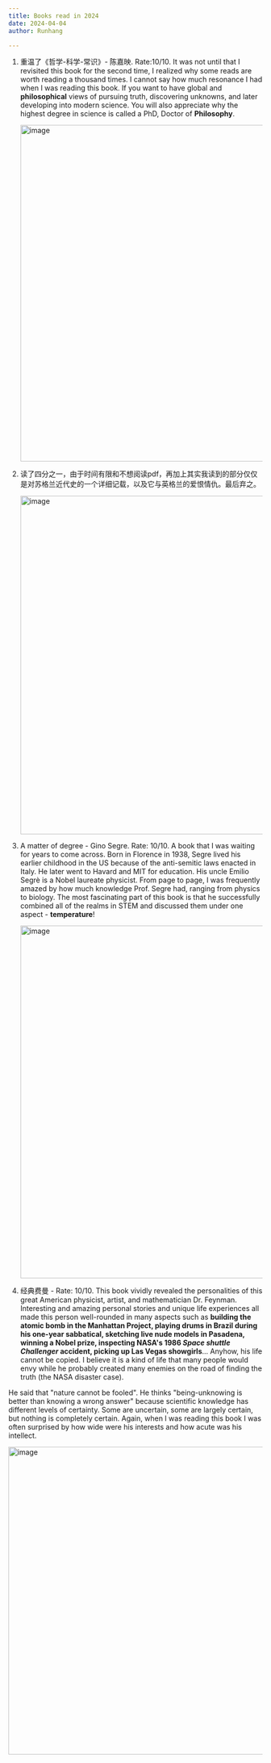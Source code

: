```yaml
---
title: Books read in 2024
date: 2024-04-04
author: Runhang 

---
```


1. 重温了《哲学-科学-常识》- 陈嘉映. Rate:10/10. It was not until that I revisited this book for the second time, I realized why some reads are worth reading a thousand times. I cannot say how much resonance I had when I was reading this book. If you want to have global and **philosophical** views of pursuing truth, discovering unknowns, and later developing into modern science. You will also appreciate why the highest degree in science is called a PhD, Doctor of **Philosophy**. 

   <img width="667" alt="image" src="https://github.com/RunhangShu/RunhangWebsite/assets/45881840/71211a53-a305-471d-a266-374a2fe2018f">


2. 读了四分之一，由于时间有限和不想阅读pdf，再加上其实我读到的部分仅仅是对苏格兰近代史的一个详细记载，以及它与英格兰的爱恨情仇。最后弃之。

   <img width="671" alt="image" src="https://github.com/RunhangShu/RunhangWebsite/assets/45881840/cb07f222-0fd3-40b1-ba3e-d4663c29b4a1">

3. A matter of degree - Gino Segre. Rate: 10/10. A book that I was waiting for years to come across. Born in Florence in 1938, Segre lived his earlier childhood in the US because of the anti-semitic laws enacted in Italy. He later went to Havard and MIT for education. His uncle Emilio Segrè is a Nobel laureate physicist. From page to page, I was frequently amazed by how much knowledge Prof. Segre had, ranging from physics to biology. The most fascinating part of this book is that he successfully combined all of the realms in STEM and discussed them under one aspect - **temperature**!

   <img width="699" alt="image" src="https://github.com/RunhangShu/RunhangWebsite/assets/45881840/2ca1197e-c10f-4d7f-9d65-4a379949ee28">


4. 经典费曼 - Rate: 10/10. This book vividly revealed the personalities of this great American physicist, artist, and mathematician Dr. Feynman. Interesting and amazing personal stories and unique life experiences all made this person well-rounded in many aspects such as **building the atomic bomb in the Manhattan Project, playing drums in Brazil during his one-year sabbatical, sketching live nude models in Pasadena, winning a Nobel prize, inspecting NASA's 1986 *Space shuttle Challenger* accident, picking up Las Vegas showgirls**...
Anyhow, his life cannot be copied. I believe it is a kind of life that many people would envy while he probably created many enemies on the road of finding the truth (the NASA disaster case).

He said that "nature cannot be fooled". He thinks "being-unknowing is better than knowing a wrong answer" because scientific knowledge has different levels of certainty. Some are uncertain, some are largely certain, but nothing is completely certain. 
Again, when I was reading this book I was often surprised by how wide were his interests and how acute was his intellect.

   <img width="610" alt="image" src="https://github.com/RunhangShu/RunhangWebsite/assets/45881840/4431461b-003b-4597-b70b-f1155d9899f3">


   
